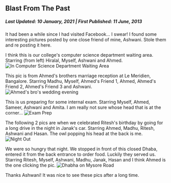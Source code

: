 Blast From The Past
-------------------
##### Last Updated: 10 January, 2021 | First Published: 11 June, 2013

It had been a while since I had visited Facebook... I swear! I found some interesting pictures posted by one close friend of mine, Ashwani. Stole them and re posting it here.

I think this is our college's computer science department waiting area. Starring (from left) Hiralal, Myself, Ashwani and Ahmed.
![In Computer Science Department Waiting Area](../uploads/blast-from-the-past-1.jpg)

This pic is from Ahmed's brothers marriage reception at Le Meridien, Bangalore. Starring Madhu, Myself, Ahmed's Friend 1, Ahmed, Ahmed's Friend 2, Ahmed's Friend 3 and Ashwani.
![Ahmed's bro's wedding evening](../uploads/blast-from-the-past-2.jpg)

This is us preparing for some internal exam. Starring Myself, Ahmed, Sameer, Ashwani and Amita. I am really not sure whose head that is at the corner... 
![Exam Prep](../uploads/blast-from-the-past-3.jpg)

The following 2 pics are when we celebrated Ritesh's birthday by going for a long drive in the night in Janak's car.
Starring Ahmed, Madhu, Ritesh, Ashwani and Hasan. The owl popping his head at the back is me.
![Night Out](../uploads/blast-from-the-past-4.jpg)

We were so hungry that night. We stopped in front of this closed Dhaba, entered it from the back entrance to order food. Luckily they served us. Starring Ritesh, Myself, Ashwani, Madhu, Janak, Hasan and I think Ahmed is the one clicking the pic.
![Dhabha on Mysore Road](../uploads/blast-from-the-past-5.jpg)

Thanks Ashwani! It was nice to see these pics after a long time.


